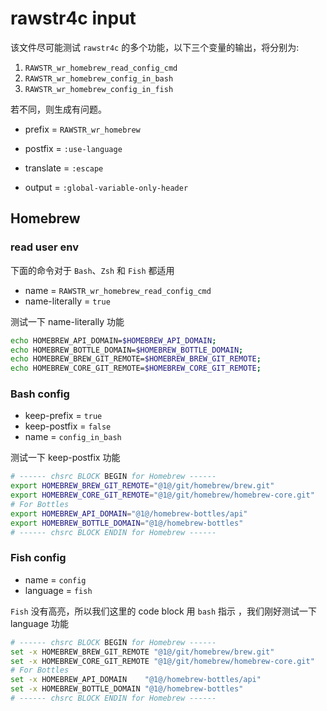 # rawstr4c input

该文件尽可能测试 `rawstr4c` 的多个功能，以下三个变量的输出，将分别为:

1. `RAWSTR_wr_homebrew_read_config_cmd`
2. `RAWSTR_wr_homebrew_config_in_bash`
3. `RAWSTR_wr_homebrew_config_in_fish`

若不同，则生成有问题。

- prefix = `RAWSTR_wr_homebrew`
- postfix = `:use-language`

- translate = `:escape`
- output = `:global-variable-only-header`

## Homebrew

### read user env

下面的命令对于 `Bash`、`Zsh` 和 `Fish` 都适用

- name = `RAWSTR_wr_homebrew_read_config_cmd`
- name-literally = `true`

测试一下 name-literally 功能

```bash
echo HOMEBREW_API_DOMAIN=$HOMEBREW_API_DOMAIN;
echo HOMEBREW_BOTTLE_DOMAIN=$HOMEBREW_BOTTLE_DOMAIN;
echo HOMEBREW_BREW_GIT_REMOTE=$HOMEBREW_BREW_GIT_REMOTE;
echo HOMEBREW_CORE_GIT_REMOTE=$HOMEBREW_CORE_GIT_REMOTE;
```

### Bash config

- keep-prefix = `true`
- keep-postfix = `false`
- name = `config_in_bash`

测试一下 keep-postfix 功能

```bash
# ------ chsrc BLOCK BEGIN for Homebrew ------
export HOMEBREW_BREW_GIT_REMOTE="@1@/git/homebrew/brew.git"
export HOMEBREW_CORE_GIT_REMOTE="@1@/git/homebrew/homebrew-core.git"
# For Bottles
export HOMEBREW_API_DOMAIN="@1@/homebrew-bottles/api"
export HOMEBREW_BOTTLE_DOMAIN="@1@/homebrew-bottles"
# ------ chsrc BLOCK ENDIN for Homebrew ------
```

### Fish config

- name = `config`
- language = `fish`

`Fish` 没有高亮，所以我们这里的 code block 用 `bash` 指示 ，我们刚好测试一下 language 功能

```bash
# ------ chsrc BLOCK BEGIN for Homebrew ------
set -x HOMEBREW_BREW_GIT_REMOTE "@1@/git/homebrew/brew.git"
set -x HOMEBREW_CORE_GIT_REMOTE "@1@/git/homebrew/homebrew-core.git"
# For Bottles
set -x HOMEBREW_API_DOMAIN    "@1@/homebrew-bottles/api"
set -x HOMEBREW_BOTTLE_DOMAIN "@1@/homebrew-bottles"
# ------ chsrc BLOCK ENDIN for Homebrew ------
```
